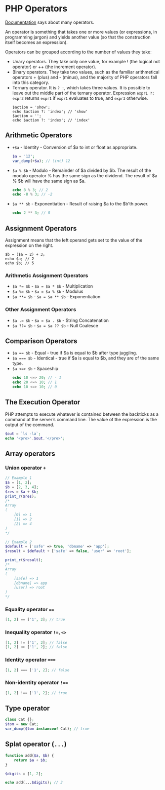 # PHP Operators

[Documentation](https://www.php.net/manual/en/language.operators.php) says about many operators.

An operator is something that takes one or more values (or expressions, in programming jargon) 
and yields another value (so that the construction itself becomes an expression).

Operators can be grouped according to the number of values they take: 

- Unary operators. They take only one value, for example ! (the logical not operator) or ++ (the increment operator). 
- Binary operators. They take two values, such as the familiar arithmetical operators + (plus) and - (minus), and the majority of PHP operators fall into this category.
- Ternary operator. It is `? :`, which takes three values. It is possible to leave out the middle part of the ternary operator. Expression `expr1 ?: expr3` returns `expr1` if `expr1` evaluates to true, and `expr3` otherwise.
    ```
    $action = 'show';
    echo $action ?: 'index'; // 'show'
    $action = '';
    echo $action ?: 'index'; // 'index'
    ```

## Arithmetic Operators

- `+$a` - Identity - Conversion of $a to int or float as appropriate.
    ```php
    $a = '12';
    var_dump(+$a); // (int) 12
    ```
- `$a % $b` - Modulo - Remainder of $a divided by $b. The result of the modulo operator % has the same sign as the dividend. 
    The result of $a % $b will have the same sign as $a.
    ```php
    echo 8 % 3; // 2
    echo -8 % 3; // -2
    ```
- `$a ** $b` - Exponentiation - Result of raising $a to the $b'th power.
    ```php
    echo 2 ** 3; // 8
    ```

## Assignment Operators

Assignment means that the left operand gets set to the value of the expression on the right.

```
$b = ($a = 2) + 3;
echo $a; // 2
echo $b; // 5
```

### Arithmetic Assignment Operators

- `$a *= $b` - `$a = $a * $b` - Multiplication
- `$a %= $b` - `$a = $a % $b` - Modulus
- `$a **= $b` - `$a = $a ** $b` - Exponentiation

### Other Assignment Operators

- `$a .= $b` - `$a = $a . $b` - String Concatenation
- `$a ??= $b` - `$a = $a ?? $b` - Null Coalesce

## Comparison Operators

- `$a == $b` - Equal - true if $a is equal to $b after type juggling.
- `$a === $b` - Identical - true if $a is equal to $b, and they are of the same type.
- `$a <=> $b` - Spaceship
    ```php
    echo 10 <=> 20; // - 1
    echo 20 <=> 10; // 1
    echo 10 <=> 10; // 0
    ```

## The Execution Operator

PHP attempts to execute whatever is contained between the backticks as a command at the
server’s command line. The value of the expression is the output of the command.

```php
$out = `ls -la`;
echo '<pre>'.$out.'</pre>';
```

## Array operators

### Union operator `+`

```php
// Example 1
$a = [1, 2];
$b = [2, 3, 4];
$res = $a + $b;
print_r($res);
/*
Array
(
    [0] => 1
    [1] => 2
    [2] => 4
)
*/

// Example 2
$default = ['safe' => true, 'dbname' => 'app'];
$result = $default + ['safe' => false, 'user' => 'root'];

print_r($result);
/*
Array
(
    [safe] => 1
    [dbname] => app
    [user] => root
)
*/
```

### Equality operator `==`

```php
[1, 2] == ['1', 2]; // true
```

### Inequality operator `!=`, `<>`

```php
[1, 2] != ['1', 2]; // false
[1, 2] <> ['1', 2]; // false
```

### Identity operator `===`

```php
[1, 2] === ['1', 2]; // false
```

### Non-identity operator `!==`

```php
[1, 2] !== ['1', 2]; // true
```

## Type operator

```php
class Cat {};
$tom = new Cat;
var_dump($tom instanceof Cat); // true
```

## Splat operator (`...`)

```php
function add($a, $b) {
    return $a + $b;
}

$digits = [1, 2];

echo add(...$digits); // 3
```

